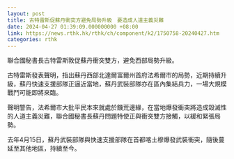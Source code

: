 ```yaml
---
layout: post
title: 古特雷斯促蘇丹衝突方避免局勢升級　憂造成人道主義災難
date: 2024-04-27 01:39:09.000000000 +08:00
link: https://news.rthk.hk/rthk/ch/component/k2/1750758-20240427.htm
categories: rthk
---
```


聯合國秘書長古特雷斯敦促蘇丹衝突雙方，避免西部局勢升級。

古特雷斯發表聲明，指出蘇丹西部北達爾富爾州首府法希爾市的局勢，近期持續升級，蘇丹快速支援部隊正逼近當地，蘇丹武裝部隊亦在區內集結兵力，一場大規模戰鬥可能即將來臨。

聲明警告，法希爾市大批平民本來就處於饑荒邊緣，在當地爆發衝突將造成毀滅性的人道主義災難，聯合國秘書長蘇丹問題特使正與衝突雙方接觸，以緩和緊張局勢。

去年4月15日，蘇丹武裝部隊與快速支援部隊在首都喀土穆爆發武裝衝突，隨後蔓延至其他地區，持續至今。

